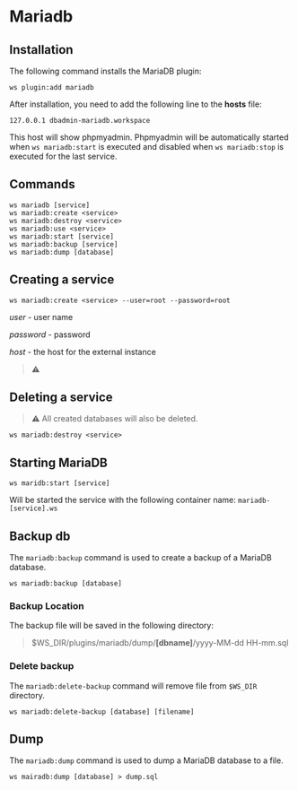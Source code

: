 # Mariadb

## Installation

The following command installs the MariaDB plugin:

```shell
ws plugin:add mariadb
```

After installation, you need to add the following line to the **hosts** file:

```text
127.0.0.1 dbadmin-mariadb.workspace
```

This host will show phpmyadmin. Phpmyadmin will be automatically started when `ws mariadb:start` is executed and disabled when `ws mariadb:stop` is executed for the last service.


## Commands

```shell
ws mariadb [service]
ws mariadb:create <service>
ws mariadb:destroy <service>
ws mariadb:use <service>
ws mariadb:start [service]
ws mariadb:backup [service]
ws mariadb:dump [database]
```


## Creating a service

```shell
ws mariadb:create <service> --user=root --password=root
```

_user_ - user name

_password_ - password

_host_ - the host for the external instance

> ⚠


## Deleting a service

> ⚠ All created databases will also be deleted.

```shell
ws mariadb:destroy <service>
```


## Starting MariaDB

```shell
ws maridb:start [service]
```

Will be started the service with the following container name: `mariadb-[service].ws`


## Backup db

The `mariadb:backup` command is used to create a backup of a MariaDB database.

```shell
ws mariadb:backup [database]
```

### Backup Location

The backup file will be saved in the following directory:

> $WS_DIR/plugins/mariadb/dump/**\[dbname]**/yyyy-MM-dd HH-mm.sql


### Delete backup

The `mariadb:delete-backup` command will remove file from `$WS_DIR` directory.

```shell
ws mariadb:delete-backup [database] [filename]
```

## Dump

The `mariadb:dump` command is used to dump a MariaDB database to a file.

```shell
ws mairadb:dump [database] > dump.sql
```
